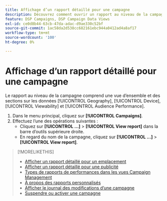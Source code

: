 ```yaml
---
title: Affichage d’un rapport détaillé pour une campagne
description: Découvrez comment ouvrir un rapport au niveau de la campagne avec des sections sur la géographie, l’appareil, la visibilité et les données de performances de l’audience.
feature: DSP Campaigns, DSP Campaign Data Views
exl-id: ce0d8b44-63cb-47da-adac-d9ae330c52bf
source-git-commit: 1ac58da2d538cc682161ebc944a0412ad4a8af17
workflow-type: tm+mt
source-wordcount: '100'
ht-degree: 0%

---
```


# Affichage d’un rapport détaillé pour une campagne

Le rapport au niveau de la campagne <!--legacy --> comprend une vue d’ensemble et des sections sur les données [!UICONTROL Geography], [!UICONTROL Device], [!UICONTROL Viewability] et [!UICONTROL Audience Performance].

1. Dans le menu principal, cliquez sur **[!UICONTROL Campaigns]**.
1. Effectuez l’une des opérations suivantes :
   * Cliquez sur **[!UICONTROL ...]** > **[!UICONTROL View report]** dans la barre d’outils supérieure droite.
   * En regard du nom de la campagne, cliquez sur **[!UICONTROL ...]** > **[!UICONTROL View report]**.

>[!MORELIKETHIS]
>
>* [Afficher un rapport détaillé pour un emplacement](/help/dsp/campaign-management/placements/placement-view-report.md)
>* [Afficher un rapport détaillé pour une publicité](/help/dsp/campaign-management/ads/ad-view-report.md)
>* [Types de rapports de performances dans les vues Campaign Management](/help/dsp/campaign-management/reports/campaign-reports-about.md)
>* [À propos des rapports personnalisés](/help/dsp/reports/report-about.md)
>* [Afficher le journal des modifications d’une campagne](campaign-change-log.md)
>* [Suspendre ou activer une campagne](campaign-pause-activate.md)
